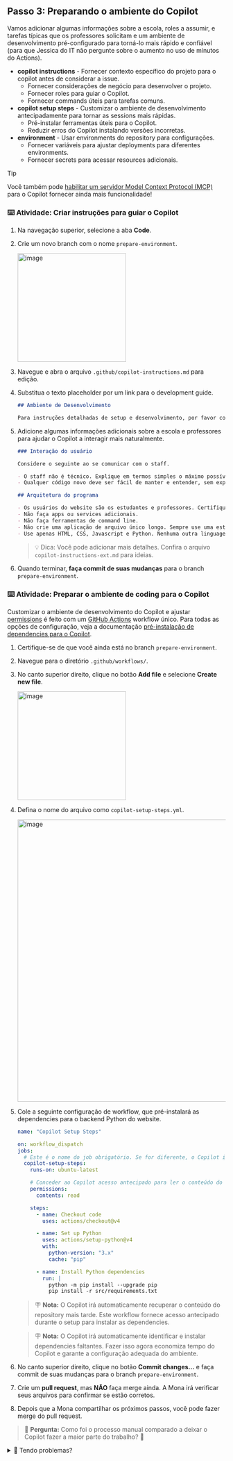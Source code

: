 ## Passo 3: Preparando o ambiente do Copilot

Vamos adicionar algumas informações sobre a escola, roles a assumir, e tarefas típicas que os professores solicitam e um ambiente de desenvolvimento pré-configurado para torná-lo mais rápido e confiável (para que Jessica do IT não pergunte sobre o aumento no uso de minutos do Actions).

- **copilot instructions** - Fornecer contexto específico do projeto para o copilot antes de considerar a issue.
  - Fornecer considerações de negócio para desenvolver o projeto.
  - Fornecer roles para guiar o Copilot.
  - Fornecer commands úteis para tarefas comuns.
- **copilot setup steps** - Customizar o ambiente de desenvolvimento antecipadamente para tornar as sessions mais rápidas.
  - Pré-instalar ferramentas úteis para o Copilot.
  - Reduzir erros do Copilot instalando versões incorretas.
- **environment** - Usar environments do repository para configurações.
  - Fornecer variáveis para ajustar deployments para diferentes environments.
  - Fornecer secrets para acessar resources adicionais.

> [!TIP]
> Você também pode [habilitar um servidor Model Context Protocol (MCP)](https://docs.github.com/en/enterprise-cloud@latest/early-access/copilot/coding-agent/extending-copilot-coding-agent-with-model-context-protocol) para o Copilot fornecer ainda mais funcionalidade!

### ⌨️ Atividade: Criar instruções para guiar o Copilot

1. Na navegação superior, selecione a aba **Code**.

1. Crie um novo branch com o nome `prepare-environment`.

   <img width="250" alt="image" src="https://github.com/user-attachments/assets/c48deded-4214-4edd-9a50-d1368bfb12e8" />

1. Navegue e abra o arquivo `.github/copilot-instructions.md` para edição.

1. Substitua o texto placeholder por um link para o development guide.

   ```md
   ## Ambiente de Desenvolvimento

   Para instruções detalhadas de setup e desenvolvimento, por favor consulte nosso [Guia de Desenvolvimento](../docs/how-to-develop.md).
   ```

1. Adicione algumas informações adicionais sobre a escola e professores para ajudar o Copilot a interagir mais naturalmente.

   ```md
   ### Interação do usuário

   Considere o seguinte ao se comunicar com o staff.

   - O staff não é técnico. Explique em termos simples o máximo possível e evite jargão de software.
   - Qualquer código novo deve ser fácil de manter e entender, sem experiência significativa em programação.

   ## Arquitetura do programa

   - Os usuários do website são os estudantes e professores. Certifique-se de que a experiência do usuário seja simples.
   - Não faça apps ou services adicionais.
   - Não faça ferramentas de command line.
   - Não crie uma aplicação de arquivo único longo. Sempre use uma estrutura de diretório fácil de entender.
   - Use apenas HTML, CSS, Javascript e Python. Nenhuma outra linguagem.
   ```

   > 💡 Dica: Você pode adicionar mais detalhes. Confira o arquivo `copilot-instructions-ext.md` para ideias.

1. Quando terminar, **faça commit de suas mudanças** para o branch `prepare-environment`.

### ⌨️ Atividade: Preparar o ambiente de coding para o Copilot

Customizar o ambiente de desenvolvimento do Copilot e ajustar [permissions](https://docs.github.com/en/actions/writing-workflows/choosing-what-your-workflow-does/controlling-permissions-for-github_token) é feito com um [GitHub Actions](https://github.com/features/actions) workflow único. Para todas as opções de configuração, veja a documentação [pré-instalação de dependencies para o Copilot](https://docs.github.com/en/enterprise-cloud@latest/early-access/copilot/coding-agent/customizing-copilot-coding-agents-development-environment#pre-installing-tools-or-dependencies-in-copilots-environment).

1. Certifique-se de que você ainda está no branch `prepare-environment`.

1. Navegue para o diretório `.github/workflows/`.

1. No canto superior direito, clique no botão **Add file** e selecione **Create new file**.

   <img width="250" alt="image" src="https://github.com/user-attachments/assets/c135dd3f-72bd-4d2b-b21f-9c4968a06f5f" />

1. Defina o nome do arquivo como `copilot-setup-steps.yml`.

   <img width="650" alt="image" src="https://github.com/user-attachments/assets/ac615290-1045-45a5-8201-637721ef6fd2" />

1. Cole a seguinte configuração de workflow, que pré-instalará as dependencies para o backend Python do website.

   ```yml
   name: "Copilot Setup Steps"

   on: workflow_dispatch
   jobs:
     # Este é o nome do job obrigatório. Se for diferente, o Copilot irá ignorá-lo.
     copilot-setup-steps:
       runs-on: ubuntu-latest

       # Conceder ao Copilot acesso antecipado para ler o conteúdo do repository.
       permissions:
         contents: read

       steps:
         - name: Checkout code
           uses: actions/checkout@v4

         - name: Set up Python
           uses: actions/setup-python@v4
           with:
             python-version: "3.x"
             cache: "pip"

         - name: Install Python dependencies
           run: |
             python -m pip install --upgrade pip
             pip install -r src/requirements.txt
   ```

   > 🪧 **Nota:** O Copilot irá automaticamente recuperar o conteúdo do repository mais tarde. Este workflow fornece acesso antecipado durante o setup para instalar as dependencies.

      > 🪧 **Nota:** O Copilot irá automaticamente identificar e instalar dependencies faltantes. Fazer isso agora economiza tempo do Copilot e garante a configuração adequada do ambiente.

1. No canto superior direito, clique no botão **Commit changes...** e faça commit de suas mudanças para o branch `prepare-environment`.

1. Crie um **pull request**, mas **NÃO** faça merge ainda. A Mona irá verificar seus arquivos para confirmar se estão corretos.

1. Depois que a Mona compartilhar os próximos passos, você pode fazer merge do pull request.

> 🙋 **Pergunta:** Como foi o processo manual comparado a deixar o Copilot fazer a maior parte do trabalho? 🤔


<details>
<summary>🤷 Tendo problemas?</summary><br/>

Se você acidentalmente fez merge do pull request antes da Mona compartilhar feedback sobre erros, tudo bem. Apenas recrie o branch e tente novamente com um novo pull request.

</details>
